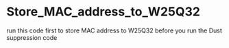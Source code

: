 # Store_MAC_address_to_W25Q32
run this code  first to store MAC address to W25Q32  before you run the  Dust suppression code
